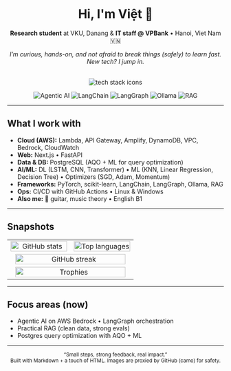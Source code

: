 <!-- Profile README for @hqvjet -->
<div align="center">

<h1>Hi, I'm Việt 👋</h1>
<p><b>Research student</b> at VKU, Danang & <b>IT staff @ VPBank</b> • Hanoi, Viet Nam 🇻🇳</p>

<i>I’m curious, hands-on, and not afraid to break things (safely) to learn fast.
New tech? I jump in.</i>

<br/>

<!-- Tech icon strip -->
<img src="https://skillicons.dev/icons?i=aws,nextjs,fastapi,postgres,pytorch,sklearn,linux,windows,git,githubactions,docker&perline=11" alt="tech stack icons" />

<!-- Niche stack badges -->
<p>
  <img src="https://img.shields.io/badge/Agentic%20AI-in%20practice-111" alt="Agentic AI" />
  <img src="https://img.shields.io/badge/LangChain-%F0%9F%A7%A0-111" alt="LangChain"/>
  <img src="https://img.shields.io/badge/LangGraph-%E2%9A%99%EF%B8%8F-111" alt="LangGraph"/>
  <img src="https://img.shields.io/badge/Ollama-local%20LLMs-111" alt="Ollama"/>
  <img src="https://img.shields.io/badge/RAG-built-111" alt="RAG"/>
</p>

</div>

---

## What I work with

- **Cloud (AWS):** Lambda, API Gateway, Amplify, DynamoDB, VPC, Bedrock, CloudWatch  
- **Web:** Next.js • FastAPI  
- **Data & DB:** PostgreSQL (AQO + ML for query optimization)  
- **AI/ML:** DL (LSTM, CNN, Transformer) • ML (KNN, Linear Regression, Decision Tree) • Optimizers (SGD, Adam, Momentum)  
- **Frameworks:** PyTorch, scikit-learn, LangChain, LangGraph, Ollama, RAG  
- **Ops:** CI/CD with GitHub Actions • Linux & Windows  
- **Also me:** 🎸 guitar, music theory • English B1

---

## Snapshots

<!-- Clean 2-column grid + unified theme -->
<table align="center">
  <tr>
    <td width="50%" align="center">
      <img
        src="https://github-readme-stats.vercel.app/api?username=hqvjet&show_icons=true&rank_icon=percentile&include_all_commits=true&hide_title=false&hide_border=true&theme=tokyonight"
        alt="GitHub stats"
        width="100%"
        loading="lazy"
      />
    </td>
    <td width="50%" align="center">
      <img
        src="https://github-readme-stats.vercel.app/api/top-langs/?username=hqvjet&layout=compact&langs_count=8&hide_border=true&theme=tokyonight"
        alt="Top languages"
        width="100%"
        loading="lazy"
      />
    </td>
  </tr>
  <tr>
    <td colspan="2" align="center">
      <img
        src="https://streak-stats.demolab.com?user=hqvjet&theme=tokyonight&hide_border=true"
        alt="GitHub streak"
        width="96%"
        loading="lazy"
      />
    </td>
  </tr>
  <tr>
    <td colspan="2" align="center">
      <!-- Trophy trimmed to one line; only the useful ones -->
      <img
        src="https://github-profile-trophy.vercel.app/?username=hqvjet&theme=onedark&no-bg=true&no-frame=true&row=1&column=7&margin-w=10&margin-h=10&title=MultiLanguage,Commit,PullRequest,Issues,Repositories,Stars,Followers"
        alt="Trophies"
        width="96%"
        loading="lazy"
      />
    </td>
  </tr>
</table>

---

## Focus areas (now)

- Agentic AI on AWS Bedrock • LangGraph orchestration  
- Practical RAG (clean data, strong evals)  
- Postgres query optimization with AQO + ML

---

<!-- Minimal footer with a friendly vibe -->
<p align="center">
  <sub>“Small steps, strong feedback, real impact.”</sub><br/>
  <sub>Built with Markdown + a touch of HTML. Images are proxied by GitHub (camo) for safety.</sub>
</p>
